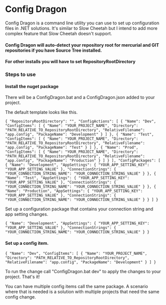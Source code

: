 # Config Dragon

Config Dragon is a command line utility you can use to set up configuration files in .NET solutions. 
It's similar to Slow Cheetah but I intend to add more complex feature that Slow Cheetah doesn't support.

#### Config Dragon will auto-detect your repository root for mercurial and GIT repositories if you have Source Tree installed.
#### For other installs you will have to set RepositoryRootDirectory

### Steps to use


#### Install the nuget package

There will be a ConfigDragon.bat and a ConfigDragon.json added to your project.

The default template looks like this.

`{
  "RepositoryRootDirectory": "",
  "ConfigActions": [
    {
      "Name": "Dev",
      "ConfigItems": [
        {
          "Name": "YOUR_PROJECT_NAME",
          "Directory": "PATH_RELATIVE_TO_RepositoryRootDirectory",
          "RelativeFilename": "app.config",
          "PackageName": "Development"
        }
      ]
    },
    {
      "Name": "Test",
      "ConfigItems": [
        {
          "Name": "YOUR_PROJECT_NAME",
          "Directory": "PATH_RELATIVE_TO_RepositoryRootDirectory",
          "RelativeFilename": "app.config",
          "PackageName": "Test"
        }
      ]
    },
    {
      "Name": "Prod",
      "ConfigItems": [
        {
          "Name": "YOUR_PROJECT_NAME",
          "Directory": "PATH_RELATIVE_TO_RepositoryRootDirectory",
          "RelativeFilename": "app.config",
          "PackageName": "Production"
        }
      ]
    }
  ],
  "ConfigPackages": [
    {
      "Name": "Development",
      "AppSettings": {
        "YOUR_APP_SETTING_KEY": "YOUR_APP_SETTING_VALUE"
      },
      "ConnectionStrings": {
        "YOUR_CONNECTION_STRING_NAME": "YOUR_CONNECTION_STRING_VALUE"
      }
    },
    {
      "Name": "Test",
      "AppSettings": {
        "YOUR_APP_SETTING_KEY": "YOUR_APP_SETTING_VALUE"
      },
      "ConnectionStrings": {
        "YOUR_CONNECTION_STRING_NAME": "YOUR_CONNECTION_STRING_VALUE"
      }
    },
    {
      "Name": "Production",
      "AppSettings": {
        "YOUR_APP_SETTING_KEY": "YOUR_APP_SETTING_VALUE"
      },
      "ConnectionStrings": {
        "YOUR_CONNECTION_STRING_NAME": "YOUR_CONNECTION_STRING_VALUE"
      }
    }
  ]
}`

Set up a configuration package that contains your connection string and app setting changes.

`{
      "Name": "Development",
      "AppSettings": {
        "YOUR_APP_SETTING_KEY": "YOUR_APP_SETTING_VALUE"
      },
      "ConnectionStrings": {
        "YOUR_CONNECTION_STRING_NAME": "YOUR_CONNECTION_STRING_VALUE"
      }
}`


#### Set up a config item.

`{
  "Name": "Dev",
  "ConfigItems": [
	{
	  "Name": "YOUR_PROJECT_NAME",
	  "Directory": "PATH_RELATIVE_TO_RepositoryRootDirectory",
	  "RelativeFilename": "app.config",
	  "PackageName": "Development"
	}
  ]
}`


To run the change call "ConfigDragon.bat dev" to apply the changes to your project. That's it!

You can have multiple config items call the same package. A scenario where that is needed is a solution with
multiple projects that need the same config change. 